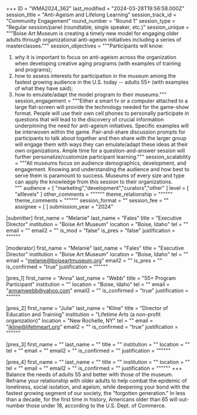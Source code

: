 +++
ID = "WMA2024_362"
last_modified = "2024-03-28T19:56:58.000Z"
session_title = "Anti-Ageism and Lifelong Learning"
session_track_id = "Community Engagement"
round_number = "Round 1"
session_type = "Regular session/panel (roundtable, single speaker, etc.)"
session_unique = """Boise Art Museum is creating a timely new model for engaging older adults through organizational anti-ageism initiatives including a series of masterclasses."""
session_objectives = """Participants will know:
1) why it is important to focus on anti-ageism across the organization when developing creative aging programs (with examples of training and programs);
2) how to assess interests for participation in the museum among the fastest growing audience in the U.S. today -- adults 55+ (with examples of what they have said);
3) how to emulate/adapt the model program to their museums."""
session_engagement = """Either a smart tv or a computer attached to a large flat-screen will provide the technology needed for the game-show format.  People will use their own cell phones to personally participate in questions that will lead to the discovery of crucial information underpinning the need for anti-ageism initiatives.  Specific examples will be interwoven within the game.  Pair-and-share discussion prompts for participants to talk about together and then share with the larger group will engage them with ways they can emulate/adapt these ideas at their own organizations.  Ample time for a question-and-answer session will further personalize/customize participant learning."""
session_scalability = """All museums focus on audience demographics, development, and engagement.  Knowing and understanding the audience and how best to serve them is paramount to success.  Museums of every size and type can apply the knowledge from this session to their organizations.  
"""
audience = [ "marketing","development","curators","other" ]
level = [ "alllevels" ]
other_comments = """"""
theme_relationship = """"""
theme_comments = """"""
session_format = ""
session_fee = ""
assignee = [  ]
submission_year = "2024"

[submitter]
first_name = "Melanie"
last_name = "Fales"
title = "Executive Director"
institution = "Boise Art Museum"
location = "Boise, Idaho"
tel = ""
email = ""
email2 = ""
is_mod = "false"
is_pres = "false"
justification = """"""

[moderator]
first_name = "Melanie"
last_name = "Fales"
title = "Executive Director"
institution = "Boise Art Museum"
location = "Boise, Idaho"
tel = ""
email = "melanie@boiseartmuseum.org"
email2 = ""
is_pres = ""
is_confirmed = "true"
justification = """"""

[pres_1]
first_name = "Anna"
last_name = "Webb"
title = "55+ Program Participant"
institution = ""
location = "Boise, Idaho"
tel = ""
email = "annamwebb@yahoo.com"
email2 = ""
is_confirmed = "true"
justification = """"""

[pres_2]
first_name = "Julie"
last_name = "Kline"
title = "Director of Education and Training"
institution = "Lifetime Arts (a non-profit organization)"
location = "New Rochelle, NY"
tel = ""
email = "jkline@lifetimeart.org"
email2 = ""
is_confirmed = "true"
justification = """"""

[pres_3]
first_name = ""
last_name = ""
title = ""
institution = ""
location = ""
tel = ""
email = ""
email2 = ""
is_confirmed = ""
justification = """"""

[pres_4]
first_name = ""
last_name = ""
title = ""
institution = ""
location = ""
tel = ""
email = ""
email2 = ""
is_confirmed = ""
justification = """"""
+++
Balance the needs of adults 55 and better with those of the museum.  Reframe your relationship with older adults to help combat the epidemic of loneliness, social isolation, and ageism, while deepening your bond with the fastest growing segment of our society, the "forgotten generation." In less than a decade, for the first time in history, Americans older than 65 will out-number those under 18, according to the U.S. Dept. of Commerce. 
